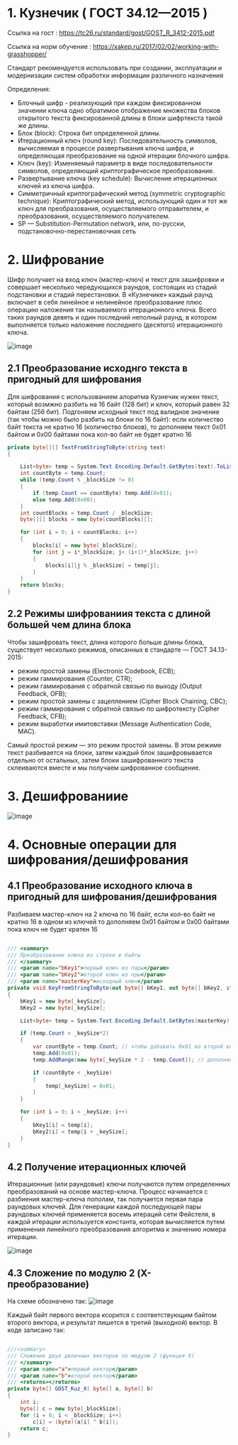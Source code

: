 
# 1. Кузнечик ( ГОСТ 34.12—2015 )

Ссылка на гост : https://tc26.ru/standard/gost/GOST_R_3412-2015.pdf

Ссылка на норм обучение : https://xakep.ru/2017/02/02/working-with-grasshopper/

Стандарт рекомендуется использовать при создании, эксплуатации и модернизации систем обработки информации различного назначения

Определения: 
- Блочный шифр - реализующий при каждом фиксированном значении ключа одно обратимое отображение множества блоков открытого текста фиксированной длины в блоки шифртекста такой же длины.
- Блок (block): Строка бит определенной длины.
- Итерационный ключ (round key): Последовательность символов, вычисляемая  в процессе развертывания ключа шифра, и определяющая преобразование на одной итерации блочного шифра.
- Ключ (key): Изменяемый параметр в виде последовательности символов, определяющий криптографическое преобразование.
- Развертывание ключа (key schedule): Вычисление итерационных ключей из ключа шифра.
- Симметричный криптографический метод (symmetric cryptographic technique): Криптографический метод, использующий один и тот же ключ для преобразования, осуществляемого отправителем, и  преобразования, осуществляемого получателем.
- SP — Substitution-Permutation network, или, по-русски, подстановочно-перестановочная сеть

# 2. Шифрование
Шифр получает на вход ключ (мастер-ключ) и текст для зашифровки и совершает несколько чередующихся раундов, состоящих из стадий подстановки и стадий перестановки.
В «Кузнечике» каждый раунд включает в себя линейное и нелинейное преобразование плюс операцию наложения так называемого итерационного ключа. Всего таких раундов девять и один последний неполный раунд, в котором выполняется только наложение последнего (десятого) итерационного ключа.

![image](https://user-images.githubusercontent.com/56064826/202936674-5c24c214-f8ea-4c52-9d1b-a4687001ac74.png)

## 2.1 Преобразование исходнго текста в пригодный для шифрования

Для шифрования с использованием алоритма Кузнечик нужен текст, который возмжно разбить на 16 байт (128 бит) и ключ, который равен 32 байтам (256 бит). Подгоняем исходный текст под валидное значение (так чтобы можно было разбить на блоки по 16 байт): если количество байт текста не кратно 16 (количество блоков), то дополняем текст 0x01 байтом и 0x00 байтами пока кол-во байт не будет кратно 16

```c#
private byte[][] TextFromStringToByte(string text)
{

    List<byte> temp = System.Text.Encoding.Default.GetBytes(text).ToList();
    int countByte = temp.Count;
    while (temp.Count % _blockSize != 0)
    {
        if (temp.Count == countByte) temp.Add(0x01);
        else temp.Add(0x00);
    }
    int countBlocks = temp.Count / _blockSize;
    byte[][] blocks = new byte[countBlocks][];

    for (int i = 0; i < countBlocks; i++)
    {
        blocks[i] = new byte[_blockSize];
        for (int j = i*_blockSize; j< (i+1)*_blockSize; j++)
        {
            blocks[i][j % _blockSize] = temp[j];
        }
    }
    return blocks;
}
```
## 2.2 Режимы шифрованиия текста с длиной большей чем длина блока

Чтобы зашифровать текст, длина которого больше длины блока, существует несколько режимов, описанных в стандарте — ГОСТ 34.13-2015:

- режим простой замены (Electronic Codebook, ECB);
- режим гаммирования (Counter, CTR);
- режим гаммирования с обратной связью по выходу (Output Feedback, OFB);
- режим простой замены с зацеплением (Cipher Block Chaining, CBC);
- режим гаммирования с обратной связью по шифротексту (Cipher Feedback, CFB);
- режим выработки имитовставки (Message Authentication Code, MAC).

Самый простой режим — это режим простой замены. В этом режиме текст разбивается на блоки, затем каждый блок зашифровывается отдельно от остальных, затем блоки зашифрованного текста склеиваются вместе и мы получаем шифрованное сообщение.

# 3. Дешифрованиие

![image](https://user-images.githubusercontent.com/56064826/203431877-5b5a0e3c-5d65-42d3-9691-659445366f7a.png)


# 4. Основные операции для шифрования/дешифрования

## 4.1 Преобразование исходного ключа в пригодный для шифрования/дешифрования

Разбиваем мастер-ключ на 2 ключа по 16 байт, если кол-во байт не кратно 16 в одном из ключей то дополняем 0x01 байтом и 0x00 байтами пока ключ не будет кратен 16

```c#

/// <summary>
/// Преобразование ключа из строки в байты
/// </summary>
/// <param name="bKey1">первый ключ из пары</param>
/// <param name="bKey2">второй ключ из пры</param>
/// <param name="masterKey">исходный ключ</param>
private void KeyFromStringToByte(out byte[] bKey1, out byte[] bKey2, string masterKey)
{
    bKey1 = new byte[_keySize];
    bKey2 = new byte[_keySize];

    List<byte> temp = System.Text.Encoding.Default.GetBytes(masterKey).ToList();

    if (temp.Count < _keySize*2)
    {
        var countByte = temp.Count; // чтобы добавить 0х01 во второй ключ, если размер ключа меньше 16 байт
        temp.Add(0x01);
        temp.AddRange(new byte[_keySize * 2 - temp.Count]); // дополняем нулями, если ключ меньше 32 байт

        if (countByte < _keySize)
        {
            temp[_keySize] = 0x01;
        }
    }

    for (int i = 0; i < _keySize; i++)
    {
        bKey1[i] = temp[i];
        bKey2[i] = temp[i + _keySize];
    }
}
```

## 4.2 Получение итерационных ключей 

Итерационные (или раундовые) ключи получаются путем определенных преобразований на основе мастер-ключа. Процесс начинается с разбиения мастер-ключа пополам, так получается первая пара раундовых ключей.
Для генерации каждой последующей пары раундовых ключей применяется восемь итераций сети Фейстеля, в каждой итерации используется константа, которая вычисляется путем применения линейного преобразования алгоритма к значению номера итерации.

![image](https://user-images.githubusercontent.com/56064826/203427249-ac74eba7-6e43-4e87-8343-4b02acd78c8d.png)

## 4.3 Сложение по модулю 2 (X-преобразование)
На схеме обозначено так:
![image](https://user-images.githubusercontent.com/56064826/203429080-5e6edae7-5a80-49fd-9899-da94b6dd1579.png)

Каждый байт первого вектора ксорится с соответствующим байтом второго вектора, и результат пишется в третий (выходной) вектор. В коде записано так:

```c#

///<summary>
/// Сложение двух двоичных векторов по модулю 2 (функция Х)
/// </summary>
/// <param name="a">первый вектор</param>
/// <param name="b">второй вектор</param>
/// <returns></returns>
private byte[] GOST_Kuz_X( byte[] a, byte[] b)
{
    int i;
    byte[] c = new byte[_blockSize];
    for (i = 0; i < _blockSize; i++)
        c[i] = (byte)(a[i] ^ b[i]);
    return c;
}
```
